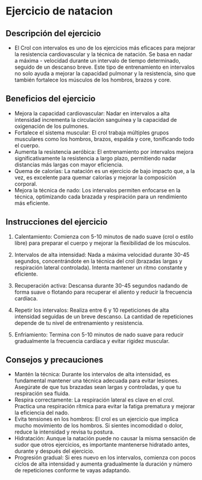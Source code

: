 # Ejercicio de natacion

## Descripción del ejercicio

- El Crol con intervalos es uno de los ejercicios más eficaces para mejorar la resistencia cardiovascular y la técnica de natación. Se basa en nadar a máxima - velocidad durante un intervalo de tiempo determinado, seguido de un descanso breve. Este tipo de entrenamiento en intervalos no solo ayuda a mejorar la capacidad pulmonar y la resistencia, sino que también fortalece los músculos de los hombros, brazos y core.

## Beneficios del ejercicio

- Mejora la capacidad cardiovascular: Nadar en intervalos a alta intensidad incrementa la circulación sanguínea y la capacidad de oxigenación de los pulmones.
- Fortalece el sistema muscular: El crol trabaja múltiples grupos musculares como los hombros, brazos, espalda y core, tonificando todo el cuerpo.
- Aumenta la resistencia aeróbica: El entrenamiento por intervalos mejora significativamente la resistencia a largo plazo, permitiendo nadar distancias más largas con mayor eficiencia.
- Quema de calorías: La natación es un ejercicio de bajo impacto que, a la vez, es excelente para quemar calorías y mejorar la composición corporal.
- Mejora la técnica de nado: Los intervalos permiten enfocarse en la técnica, optimizando cada brazada y respiración para un rendimiento más eficiente.

## Instrucciones del ejercicio

1. Calentamiento: Comienza con 5-10 minutos de nado suave (crol o estilo libre) para preparar el cuerpo y mejorar la flexibilidad de los músculos.

2. Intervalos de alta intensidad: Nada a máxima velocidad durante 30-45 segundos, concentrándote en la técnica del crol (brazadas largas y respiración lateral controlada). Intenta mantener un ritmo constante y eficiente.

3. Recuperación activa: Descansa durante 30-45 segundos nadando de forma suave o flotando para recuperar el aliento y reducir la frecuencia cardíaca.

4. Repetir los intervalos: Realiza entre 6 y 10 repeticiones de alta intensidad seguidas de un breve descanso. La cantidad de repeticiones depende de tu nivel de entrenamiento y resistencia.

5. Enfriamiento: Termina con 5-10 minutos de nado suave para reducir gradualmente la frecuencia cardíaca y evitar rigidez muscular.

## Consejos y precauciones

- Mantén la técnica: Durante los intervalos de alta intensidad, es fundamental mantener una técnica adecuada para evitar lesiones. Asegúrate de que tus brazadas sean largas y controladas, y que tu respiración sea fluida.
- Respira correctamente: La respiración lateral es clave en el crol. Practica una respiración rítmica para evitar la fatiga prematura y mejorar la eficiencia del nado.
- Evita tensiones en los hombros: El crol es un ejercicio que implica mucho movimiento de los hombros. Si sientes incomodidad o dolor, reduce la intensidad y revisa tu postura.
- Hidratación: Aunque la natación puede no causar la misma sensación de sudor que otros ejercicios, es importante mantenerse hidratado antes, durante y después del ejercicio.
- Progresión gradual: Si eres nuevo en los intervalos, comienza con pocos ciclos de alta intensidad y aumenta gradualmente la duración y número de repeticiones conforme te vayas adaptando.
